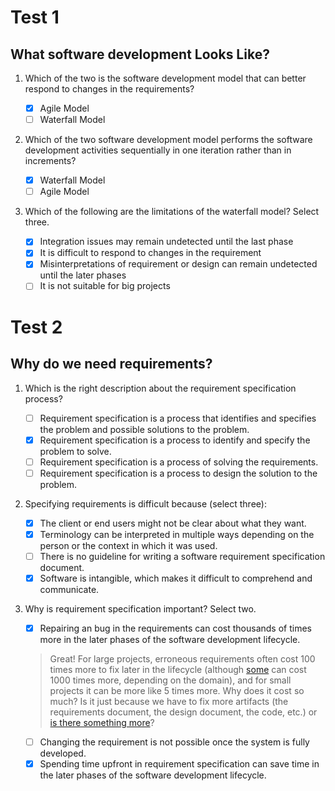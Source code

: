 # Test 1

## What software development Looks Like?

1. Which of the two is the software development model that can better respond to changes in the requirements?

    - [x] Agile Model
    - [ ] Waterfall Model
    
2. Which of the two software development model performs the software development activities sequentially in one iteration rather than in increments?

    - [x] Waterfall Model
    - [ ] Agile Model
    
3. Which of the following are the limitations of the waterfall model? Select three.

    - [x] Integration issues may remain undetected until the last phase
    - [x] It is difficult to respond to changes in the requirement
    - [x] Misinterpretations of requirement or design can remain undetected until the later phases
    - [ ] It is not suitable for big projects

# Test 2

## Why do we need requirements?

1. Which is the right description about the requirement specification process?
    - [ ] Requirement specification is a process that identifies and specifies the problem and possible solutions to the problem.
    - [x] Requirement specification is a process to identify and specify the problem to solve.
    - [ ] Requirement specification is a process of solving the requirements.
    - [ ] Requirement specification is a process to design the solution to the problem.
    
2. Specifying requirements is difficult because (select three):
    - [x] The client or end users might not be clear about what they want.
    - [x] Terminology can be interpreted in multiple ways depending on the person or the context in which it was used.
    - [ ] There is no guideline for writing a software requirement specification document.
    - [x] Software is intangible, which makes it difficult to comprehend and communicate.

3. Why is requirement specification important? Select two.
    - [x] Repairing an bug in the requirements can cost thousands of times more in the later phases of the software development lifecycle.
    
    > Great! For large projects, erroneous requirements often cost 100 times more to fix later in the lifecycle (although [some](http://www.agilemodeling.com/essays/costOfChange.htm) can cost 1000 times more, depending on the domain), and for small projects it can be more like 5 times more. Why does it cost so much? Is it just because we have to fix more artifacts (the requirements document, the design document, the code, etc.) or [is there something more](http://www.agile-process.org/change.html)?
    
    - [ ] Changing the requirement is not possible once the system is fully developed.
    - [x] Spending time upfront in requirement specification can save time in the later phases of the software development lifecycle.
